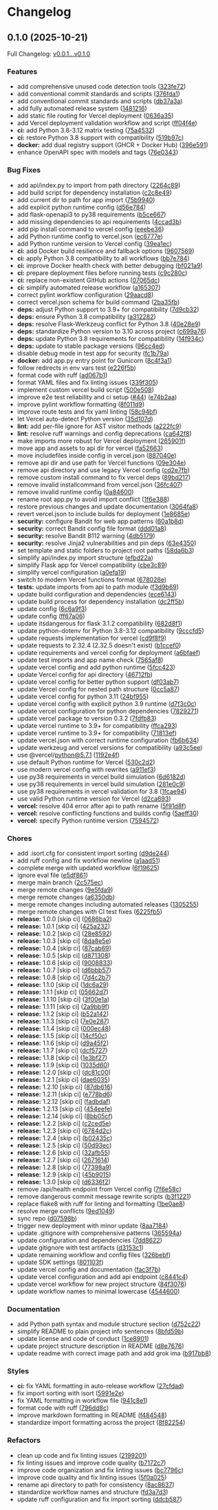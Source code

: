 # Changelog

## 0.1.0 (2025-10-21)

Full Changelog: [v0.0.1...v0.1.0](https://github.com/bniladridas/path/compare/v0.0.1...v0.1.0)

### Features

* add comprehensive unused code detection tools ([323fe72](https://github.com/bniladridas/path/commit/323fe72d78471276e1b10ee3dbe60d40f1d48a85))
* add conventional commit standards and scripts ([376fda1](https://github.com/bniladridas/path/commit/376fda13f5604f646a493c7a105b1f7bb0e61272))
* add conventional commit standards and scripts ([db37a3a](https://github.com/bniladridas/path/commit/db37a3a753078e26156d4795c79a83f1d3c96e49))
* add fully automated release system ([1481216](https://github.com/bniladridas/path/commit/14812167465dfc505f92c2f09bb4f696d42baf24))
* add static file routing for Vercel deployment ([0636a35](https://github.com/bniladridas/path/commit/0636a359c32f6bc047df80ea899b8b31bd0ef389))
* add Vercel deployment validation workflow and script ([ff04f4e](https://github.com/bniladridas/path/commit/ff04f4e121a27edb1d06451b4247447da1475a89))
* **ci:** add Python 3.8-3.12 matrix testing ([75a4532](https://github.com/bniladridas/path/commit/75a453279dc8020cd54afcf9a4fe61ef9034b1bf))
* **ci:** restore Python 3.8 support with compatibility ([519b97c](https://github.com/bniladridas/path/commit/519b97c7d92c6fa0b6bb177c3c6fdf0eedfb60d0))
* **docker:** add dual registry support (GHCR + Docker Hub) ([396e591](https://github.com/bniladridas/path/commit/396e5912023ab0d41a983ddf52caeea3b4afb99e))
* enhance OpenAPI spec with models and tags ([76e0343](https://github.com/bniladridas/path/commit/76e034371ec6f10d3a5f4df31bddecc1f98bf2d4))


### Bug Fixes

* add api/index.py to import from path directory ([2264c89](https://github.com/bniladridas/path/commit/2264c89204366344f1d64cd56c487f005023501c))
* add build script for dependency installation ([c2c8e49](https://github.com/bniladridas/path/commit/c2c8e49204278515edb0b6781f747917f0ceecc2))
* add current dir to path for app import ([75b9940](https://github.com/bniladridas/path/commit/75b994052fbd23871bce7ae8070f7da3f3402658))
* add explicit python runtime config ([d56e784](https://github.com/bniladridas/path/commit/d56e784189fbaa4d3badcf388f47262d240ac85b))
* add flask-openapi3 to py38 requirements ([b5ce667](https://github.com/bniladridas/path/commit/b5ce6676fd56b6ec3ad354a97a227150b6bdefcd))
* add missing dependencies to api requirements ([4ccad3b](https://github.com/bniladridas/path/commit/4ccad3b485b38819d41438148401ec88b9630c71))
* add pip install command to vercel config ([eeebe36](https://github.com/bniladridas/path/commit/eeebe36ddd005081dbe921d2ccdf98394902d591))
* add Python runtime config to vercel.json ([ec6777e](https://github.com/bniladridas/path/commit/ec6777e4c569cc03449ed36c4c07c5d8141292b5))
* add Python runtime version to Vercel config ([39ea1ec](https://github.com/bniladridas/path/commit/39ea1ec82bb373443a6ddfd72b10cf21608651e2))
* **ci:** add Docker build resilience and fallback options ([9607569](https://github.com/bniladridas/path/commit/960756900c52f9db1a74c18907e89252ce9838d4))
* **ci:** apply Python 3.8 compatibility to all workflows ([bb7e784](https://github.com/bniladridas/path/commit/bb7e784eb296d0e530002c88eb4c69352e841303))
* **ci:** improve Docker health check with better debugging ([bf021a9](https://github.com/bniladridas/path/commit/bf021a94de98fea404d01030538c11e4a01208ee))
* **ci:** prepare deployment files before running tests ([c9c280c](https://github.com/bniladridas/path/commit/c9c280ca877e3356f276004fa293eb3509918036))
* **ci:** replace non-existent GitHub actions ([07065dc](https://github.com/bniladridas/path/commit/07065dc642fe3ec7fc02c54aa069d5f148ed69ac))
* **ci:** simplify automated release workflow ([a165307](https://github.com/bniladridas/path/commit/a16530783ede381f606a7b1b84df7db80ebf969f))
* correct pylint workflow configuration ([29aacd8](https://github.com/bniladridas/path/commit/29aacd843cc02ae147bbb55e1e2dceca2896fc25))
* correct vercel.json schema for build command ([2ba35fb](https://github.com/bniladridas/path/commit/2ba35fbb7117175a80272fd90d3e7c0f6342309c))
* **deps:** adjust Python support to 3.9+ for compatibility ([7d9cb32](https://github.com/bniladridas/path/commit/7d9cb3299b3398aae06891887165521275f40015))
* **deps:** ensure Python 3.8 compatibility ([a312282](https://github.com/bniladridas/path/commit/a31228207a03747ebf93316ce52ec41a0675ef4e))
* **deps:** resolve Flask-Werkzeug conflict for Python 3.8 ([40e28e9](https://github.com/bniladridas/path/commit/40e28e970050e1ceec35698f237be91535718c47))
* **deps:** standardize Python version to 3.10 across project ([c699a76](https://github.com/bniladridas/path/commit/c699a7626841c2b93002aae0c89afbf0779ca103))
* **deps:** update Python 3.8 requirements for compatibility ([14f934c](https://github.com/bniladridas/path/commit/14f934c59920f264bd0f4e2a2220318f8baf4bc1))
* **deps:** update to stable package versions ([96cc4ed](https://github.com/bniladridas/path/commit/96cc4ed8d0cc19fe1507a8e7e77b48926a2071fd))
* disable debug mode in test app for security ([fc1b79a](https://github.com/bniladridas/path/commit/fc1b79a530bad0470199a6fe004c5f8af6ad7b37))
* **docker:** add app.py entry point for Gunicorn ([8c4f3a1](https://github.com/bniladridas/path/commit/8c4f3a174b5946fb9e8fa2fb5585456442590e78))
* follow redirects in env vars test ([e226f5b](https://github.com/bniladridas/path/commit/e226f5b2cd41242b7fcba7c8f4f392c87f33c183))
* format code with ruff ([ad067b1](https://github.com/bniladridas/path/commit/ad067b1e422fe82b42748e8379ef6967b3a93102))
* format YAML files and fix linting issues ([339f305](https://github.com/bniladridas/path/commit/339f3055491d3cbde46896558c9c3a133c88b7ef))
* implement custom vercel build script ([500e508](https://github.com/bniladridas/path/commit/500e50832cf092aeb84530168b1c069d2714c25d))
* improve e2e test reliability and ci setup ([#44](https://github.com/bniladridas/path/issues/44)) ([e74b2aa](https://github.com/bniladridas/path/commit/e74b2aa267feb4155695ad84bc201df09f839e84))
* improve pylint workflow formatting ([8f011d9](https://github.com/bniladridas/path/commit/8f011d955a9c1ad56a1c14c4985781cbb712941c))
* improve route tests and fix yaml linting ([58c94bf](https://github.com/bniladridas/path/commit/58c94bfd973c16a754bfc7517453487a74ebe8a8))
* let Vercel auto-detect Python version ([35d107d](https://github.com/bniladridas/path/commit/35d107df3ff70e245baa957708c439d3df297d45))
* **lint:** add per-file ignore for AST visitor methods ([a222fc9](https://github.com/bniladridas/path/commit/a222fc955dcda7556b252a9997003daf513c1e81))
* **lint:** resolve ruff warnings and config deprecations ([ca642f8](https://github.com/bniladridas/path/commit/ca642f8906c9af6dde306770738853854097ef00))
* make imports more robust for Vercel deployment ([265901f](https://github.com/bniladridas/path/commit/265901fce4a8fd4cf38ce12a186507aed97dd67e))
* move app and assets to api dir for vercel ([fa52663](https://github.com/bniladridas/path/commit/fa5266327a0c7c732c937d57dcca1c29c3254adc))
* move includefiles inside config in vercel.json ([887040e](https://github.com/bniladridas/path/commit/887040e3a47b41b03a97945f38e2de42907fe68d))
* remove api dir and use path for Vercel functions ([09e304e](https://github.com/bniladridas/path/commit/09e304ea82d207513c436bf4a4dfa6c0e91e7038))
* remove api directory and use legacy Vercel config ([cd2e7fb](https://github.com/bniladridas/path/commit/cd2e7fb138b95e8dcce625e8845f62a71ace4914))
* remove custom install command to fix vercel deps ([89bd217](https://github.com/bniladridas/path/commit/89bd2175a2fdd6bf03dca421da289e06da20607d))
* remove invalid installcommand from vercel.json ([36fc407](https://github.com/bniladridas/path/commit/36fc4071783bc4f7786bc52e0a04c2d9ff45d635))
* remove invalid runtime config ([0a84600](https://github.com/bniladridas/path/commit/0a8460021a77b5746c75373ba5a2b7544c5da9fa))
* rename root app.py to avoid import conflict ([1f6e388](https://github.com/bniladridas/path/commit/1f6e388bdc977ed1aecb555bae88bb54ebcd0d69))
* restore previous changes and update documentation ([3064fa8](https://github.com/bniladridas/path/commit/3064fa8d5ad0960f08e3c528b06937582c0b2420))
* revert vercel.json to include builds for deployment ([1e8685e](https://github.com/bniladridas/path/commit/1e8685e66eb1f1cebe41d308216a377b20a89962))
* **security:** configure Bandit for web app patterns ([60a1b8d](https://github.com/bniladridas/path/commit/60a1b8d22a9438e688462d9e39a77ae5e4f42764))
* **security:** correct Bandit config file format ([ddd01a8](https://github.com/bniladridas/path/commit/ddd01a83164773c12dba35482135077986d4edd0))
* **security:** resolve Bandit B112 warning ([4db5179](https://github.com/bniladridas/path/commit/4db5179bd3dcdea2782770d53dcdbd5243ebad6e))
* **security:** resolve Jinja2 vulnerabilities and pin deps ([63e4350](https://github.com/bniladridas/path/commit/63e4350714e9808ab3fba2473af67bc14ab2ccc2))
* set template and static folders to project root paths ([58da6b3](https://github.com/bniladridas/path/commit/58da6b371b0446a86e50399a1f79820d62292973))
* simplify api/index.py import structure ([efbd22a](https://github.com/bniladridas/path/commit/efbd22a0dba1f99d92e6e420249fdb4254569815))
* simplify Flask app for Vercel compatibility ([cbe3c89](https://github.com/bniladridas/path/commit/cbe3c89f3755949d2c4bd97df9c5d5e9a7e4a1a1))
* simplify vercel configuration ([a0efa19](https://github.com/bniladridas/path/commit/a0efa1980079ec17d2831bec478a072dca210e4e))
* switch to modern Vercel functions format ([678026e](https://github.com/bniladridas/path/commit/678026ea6e4f4852e4aa3a3a17750b1976a3aadb))
* **tests:** update imports from api to path module ([f3d9b69](https://github.com/bniladridas/path/commit/f3d9b698936702a1057d195b603a707503f31f3f))
* update build configuration and dependencies ([ece6143](https://github.com/bniladridas/path/commit/ece6143ecb0cc90b88b2eef37307f854c9ba7996))
* update build process for dependency installation ([dc2ff5b](https://github.com/bniladridas/path/commit/dc2ff5b2881bc4efb75d094427d28d995d6ff655))
* update config ([6c6a9f3](https://github.com/bniladridas/path/commit/6c6a9f3a9454b9858f13210b25cad67281360dc7))
* update config ([ff67a06](https://github.com/bniladridas/path/commit/ff67a06fc3b2ae8da73644ea5ece86c21c2b70b9))
* update itsdangerous for flask 3.1.2 compatibility ([682d8f1](https://github.com/bniladridas/path/commit/682d8f15d4cf7b98b96ee63d50e761bab81cd17c))
* update python-dotenv for Python 3.8-3.12 compatibility ([9cccfd5](https://github.com/bniladridas/path/commit/9cccfd5b0a4bdc24f0cb819db60164f9d2c7a17f))
* update requests implementation for vercel ([cd9f8f9](https://github.com/bniladridas/path/commit/cd9f8f99f43f0e8eff2ffe93eaf933d6c8a1f176))
* update requests to 2.32.4 (2.32.5 doesn't exist) ([b1ccef0](https://github.com/bniladridas/path/commit/b1ccef08ed87f35e4eac76708fba1b0b54ecf984))
* update requirements and vercel config for deployment ([a6bfaef](https://github.com/bniladridas/path/commit/a6bfaeff4bf28c814004d89cb594dff6dce19115))
* update test imports and app name check ([7565af8](https://github.com/bniladridas/path/commit/7565af80c97ede664eafa8562ffb4aa0971c790b))
* update vercel config and add python runtime ([5fcc423](https://github.com/bniladridas/path/commit/5fcc423419d00001ea9abb6a323e522d2405f9af))
* update Vercel config for api directory ([46712fb](https://github.com/bniladridas/path/commit/46712fbb9cdb9a292b12ffd4c67ec8a0b1bdbfc1))
* update vercel config for better python support ([df03ab7](https://github.com/bniladridas/path/commit/df03ab7961db8de6a9298cc78548db07022810d4))
* update Vercel config for nested path structure ([0cc5a87](https://github.com/bniladridas/path/commit/0cc5a87e31f3967bdb46a4357e27803929ed9b2a))
* update vercel config for python 3.11 ([24bf955](https://github.com/bniladridas/path/commit/24bf95593c540a7924ed334968c1872fb550660d))
* update vercel config with explicit python 3.9 runtime ([d7f3c0c](https://github.com/bniladridas/path/commit/d7f3c0c160fa3ddf87c90be7a5d2a55b7462996e))
* update vercel configuration for python dependencies ([7829271](https://github.com/bniladridas/path/commit/7829271626e3ede44bba1b46590adb7dadf7f869))
* update vercel package to version 0.3.2 ([7fdfb83](https://github.com/bniladridas/path/commit/7fdfb8348444e60c9eb0d037d3f2d8f1341ef905))
* update vercel runtime to 3.9+ for compatibility ([ffca293](https://github.com/bniladridas/path/commit/ffca293c20a42627b7572182a7f14ac97baa53c9))
* update vercel runtime to 3.9+ for compatibility ([71813ef](https://github.com/bniladridas/path/commit/71813ef557c2846a78389f7795667e6fb64096f9))
* update vercel.json with correct runtime configuration ([fb6b634](https://github.com/bniladridas/path/commit/fb6b634fdd23ed9da910dd15373370c80e2738f1))
* update werkzeug and vercel versions for compatibility ([a93c5ee](https://github.com/bniladridas/path/commit/a93c5ee887e2aed7eaa1e8f3b2eb5e11b72833da))
* use @vercel/python@5.7.1 ([1192e4f](https://github.com/bniladridas/path/commit/1192e4f2ed42ef89a95058954b337aa56ed13251))
* use default Python runtime for Vercel ([530c2d2](https://github.com/bniladridas/path/commit/530c2d293081644d228ccace2102f1c19c18b9e1))
* use modern vercel config with rewrites ([a911ef3](https://github.com/bniladridas/path/commit/a911ef3acc982c7e70798d4178fadd2b9843723b))
* use py38 requirements in vercel build simulation ([6d6182d](https://github.com/bniladridas/path/commit/6d6182d90917c93c1ab03196f56d574af8eb3559))
* use py38 requirements in vercel build simulation ([281e0c9](https://github.com/bniladridas/path/commit/281e0c91776b5eddadbb4bf6776c745a58252463))
* use py38 requirements in vercel validation for 3.8 ([1fcae94](https://github.com/bniladridas/path/commit/1fcae94cba5146e7ada5638e8b2a953e53e80ab6))
* use valid Python runtime version for Vercel ([d2ca693](https://github.com/bniladridas/path/commit/d2ca693a66c4035844c6b4b7840e7a3648060421))
* **vercel:** resolve 404 error after api to path rename ([5f91d8f](https://github.com/bniladridas/path/commit/5f91d8f02ab87cee32362429bd215e63f5a3762b))
* **vercel:** resolve conflicting functions and builds config ([5aeff30](https://github.com/bniladridas/path/commit/5aeff30c202985cfc3c452a1563e2c641964547b))
* **vercel:** specify Python runtime version ([7594572](https://github.com/bniladridas/path/commit/7594572be4c4a52e768950d1635ebaa602029f8e))


### Chores

* add .isort.cfg for consistent import sorting ([d9de244](https://github.com/bniladridas/path/commit/d9de244096d2966198841b7066489b8d03597881))
* add ruff config and fix workflow newline ([a1aad51](https://github.com/bniladridas/path/commit/a1aad515b99542a07b137312b5333940a48fc611))
* complete merge with updated workflow ([6f19625](https://github.com/bniladridas/path/commit/6f1962547677778dc283aafc06a3768f271b42ce))
* ignore eval file ([e5df861](https://github.com/bniladridas/path/commit/e5df861e4fc0eaeb52a8228403fa7af04fac3ed1))
* merge main branch ([2c575ec](https://github.com/bniladridas/path/commit/2c575ec65983cff0a3a71622186b25e5222e12c3))
* merge remote changes ([9e5fda9](https://github.com/bniladridas/path/commit/9e5fda98e0ecd99a7861dabce4199becc9363995))
* merge remote changes ([a6350db](https://github.com/bniladridas/path/commit/a6350db367584a9082a9b395236e183fee299d54))
* merge remote changes including automated releases ([1305255](https://github.com/bniladridas/path/commit/1305255e3757dfb185e68d42d3d6a30d29408033))
* merge remote changes with CI test fixes ([6225fb5](https://github.com/bniladridas/path/commit/6225fb54aa998e6635907d16d0a32c1e4f3985f7))
* **release:** 1.0.0 [skip ci] ([0686ba2](https://github.com/bniladridas/path/commit/0686ba269c6900174ab6cdd3f9421b1995792851))
* **release:** 1.0.1 [skip ci] ([425a232](https://github.com/bniladridas/path/commit/425a23261e89e5fdc839017ea1399cdb18168b2b))
* **release:** 1.0.2 [skip ci] ([28e8592](https://github.com/bniladridas/path/commit/28e8592220193d8d09883f323946bca3e8132179))
* **release:** 1.0.3 [skip ci] ([8da8e5e](https://github.com/bniladridas/path/commit/8da8e5e4bb1424105c72e634cbd9fd6dab481d46))
* **release:** 1.0.4 [skip ci] ([87cab69](https://github.com/bniladridas/path/commit/87cab69f300a3abae9a015070d9a7cce12286c86))
* **release:** 1.0.5 [skip ci] ([d871308](https://github.com/bniladridas/path/commit/d871308fd21b827a8bfb832b0b24d2933a2de609))
* **release:** 1.0.6 [skip ci] ([9008833](https://github.com/bniladridas/path/commit/90088331c4aeb7e6850d14de2d8329152e49087d))
* **release:** 1.0.7 [skip ci] ([d6bbb57](https://github.com/bniladridas/path/commit/d6bbb57ef306d357791ffbbbec6a3c6bdd294191))
* **release:** 1.0.8 [skip ci] ([7d4c2b7](https://github.com/bniladridas/path/commit/7d4c2b760a1e504ad69ae9119c9045fdb20f7055))
* **release:** 1.1.0 [skip ci] ([1dc6a29](https://github.com/bniladridas/path/commit/1dc6a292793bae5acc2daf27a2d748ad1eaacd7a))
* **release:** 1.1.1 [skip ci] ([05662d7](https://github.com/bniladridas/path/commit/05662d73cf4fcdc5b897d7cc7e304a3f5f9fe5a6))
* **release:** 1.1.10 [skip ci] ([3f00e1a](https://github.com/bniladridas/path/commit/3f00e1aaf6be583bbb0ad310238b8b4c66346fda))
* **release:** 1.1.11 [skip ci] ([2a9bb9f](https://github.com/bniladridas/path/commit/2a9bb9f024d6587f9fcc57db28c5733f6809a1a2))
* **release:** 1.1.2 [skip ci] ([b52a142](https://github.com/bniladridas/path/commit/b52a142ace387b364a47366eb7d5c3701e43c222))
* **release:** 1.1.3 [skip ci] ([7e0e287](https://github.com/bniladridas/path/commit/7e0e287d52cf4993a6063118b0c37c26acaa2fa5))
* **release:** 1.1.4 [skip ci] ([000ec48](https://github.com/bniladridas/path/commit/000ec484812bb62ddb94aa57f17707318d020dbd))
* **release:** 1.1.5 [skip ci] ([14cf50c](https://github.com/bniladridas/path/commit/14cf50c0d622a2b6c4eee3d2e70e85f56c2bc2df))
* **release:** 1.1.6 [skip ci] ([d9a45f2](https://github.com/bniladridas/path/commit/d9a45f2b868ab07a50293bef01b58c6562ab8873))
* **release:** 1.1.7 [skip ci] ([dcf5727](https://github.com/bniladridas/path/commit/dcf57271c35d16cb5e164ab9cf77a0d8491ae933))
* **release:** 1.1.8 [skip ci] ([1e3bf27](https://github.com/bniladridas/path/commit/1e3bf27a4f83d28ace3c0d72ec0a8ec9375ef423))
* **release:** 1.1.9 [skip ci] ([1035d60](https://github.com/bniladridas/path/commit/1035d6039c9b551e03fe4eae4fe0c6d2f5758243))
* **release:** 1.2.0 [skip ci] ([dc81c00](https://github.com/bniladridas/path/commit/dc81c00e691ce15ecf43fdca1ab6ee6e72d928ef))
* **release:** 1.2.1 [skip ci] ([dae6035](https://github.com/bniladridas/path/commit/dae6035dc9c4a2c59434f3597aa78889f59b31f3))
* **release:** 1.2.10 [skip ci] ([87db616](https://github.com/bniladridas/path/commit/87db616009dab87eaf5c0e74244df02159f1ca28))
* **release:** 1.2.11 [skip ci] ([e778bd6](https://github.com/bniladridas/path/commit/e778bd686368f8ce51d8340ed513af72061191d3))
* **release:** 1.2.12 [skip ci] ([fadbdaf](https://github.com/bniladridas/path/commit/fadbdaf447b29bd9675302f1c9577b541d36e60b))
* **release:** 1.2.13 [skip ci] ([454eefe](https://github.com/bniladridas/path/commit/454eefebd4cf1e69131f6a8c0cd209a8e9d50a2e))
* **release:** 1.2.14 [skip ci] ([8bb05cf](https://github.com/bniladridas/path/commit/8bb05cfba2c96b461bbf643f6c6c98a4c4b1f99a))
* **release:** 1.2.2 [skip ci] ([c2ced5e](https://github.com/bniladridas/path/commit/c2ced5efa1c82b04e6414d5d73486a9b4b18b51b))
* **release:** 1.2.3 [skip ci] ([6784d2c](https://github.com/bniladridas/path/commit/6784d2caa1262d1113d93ecdcb21ab849482cbf2))
* **release:** 1.2.4 [skip ci] ([b02435c](https://github.com/bniladridas/path/commit/b02435cc39c6058c184b7784a520082e7c05710d))
* **release:** 1.2.5 [skip ci] ([50d93ec](https://github.com/bniladridas/path/commit/50d93ec2b155f5a7fd234a740555c99be9b41658))
* **release:** 1.2.6 [skip ci] ([32afb55](https://github.com/bniladridas/path/commit/32afb5504cb8b2a8fc5a1546499d0ad23d1fbe49))
* **release:** 1.2.7 [skip ci] ([2671614](https://github.com/bniladridas/path/commit/2671614e853e987c5e6ba3024266ac00a70b3854))
* **release:** 1.2.8 [skip ci] ([77398a9](https://github.com/bniladridas/path/commit/77398a9b4ec9ef78a9c0a01c85b72d3bab5b0f7a))
* **release:** 1.2.9 [skip ci] ([45b9015](https://github.com/bniladridas/path/commit/45b9015f91328d257cfbe50028ae53a259edf331))
* **release:** 1.3.0 [skip ci] ([d6336f2](https://github.com/bniladridas/path/commit/d6336f2edec09fdcf30653bed3106508d4a535f8))
* remove /api/health endpoint from Vercel config ([7f6e58c](https://github.com/bniladridas/path/commit/7f6e58c0b78d3b85e76e6751951eb5342e22178b))
* remove dangerous commit message rewrite scripts ([b3f1221](https://github.com/bniladridas/path/commit/b3f12215974a87a776f363aa2bad245ed2705113))
* replace flake8 with ruff for linting and formatting ([1be0ae8](https://github.com/bniladridas/path/commit/1be0ae8652d72acb9ad8689b6ed2a4c4e4dca677))
* resolve merge conflicts ([9ed1049](https://github.com/bniladridas/path/commit/9ed1049081f853bb41ebe8a4d3149ad8b9bd6c6e))
* sync repo ([d07598b](https://github.com/bniladridas/path/commit/d07598b5196b1848ac45f94d9b8e428ff1f9a15a))
* trigger new deployment with minor update ([8aa7184](https://github.com/bniladridas/path/commit/8aa718403dcf080e0dbfa4b38bcddf86d48d0c22))
* update .gitignore with comprehensive patterns ([365594a](https://github.com/bniladridas/path/commit/365594aa66e1814b389f60f4bb96e7dcaf10bb52))
* update configuration and dependencies ([7dd8622](https://github.com/bniladridas/path/commit/7dd8622c21c35a77e596f9b10baba037f8368fb4))
* update gitignore with test artifacts ([d3153c1](https://github.com/bniladridas/path/commit/d3153c13a38b9309d6ddf02d4dce3bf431926b89))
* update remaining workflow and config files ([326bebf](https://github.com/bniladridas/path/commit/326bebfb2edc37266d8700107cf8aa458fb755f2))
* update SDK settings ([801103f](https://github.com/bniladridas/path/commit/801103f3c937deab4eef3be3b58cb28e5cf5e421))
* update vercel config and documentation ([fac3f7b](https://github.com/bniladridas/path/commit/fac3f7b40fc4c7809bd3dce8db924882381b86ec))
* update vercel configuration and add api endpoint ([c8441c4](https://github.com/bniladridas/path/commit/c8441c47b7752822f31a9d9aa4f0b921b7709d23))
* update vercel workflow for new project structure ([84f3076](https://github.com/bniladridas/path/commit/84f30762478af29de4c9046cdcacf73937e20efc))
* update workflow names to minimal lowercase ([4544600](https://github.com/bniladridas/path/commit/4544600027e6fd5466373546141d3746009d1099))


### Documentation

* add Python path syntax and module structure section ([d752c22](https://github.com/bniladridas/path/commit/d752c22e1566b6c501fa7b28eed24aafde90b278))
* simplify README to plain project info sentences ([8bfd59b](https://github.com/bniladridas/path/commit/8bfd59b889fec478ab63761d79b1cd9cd099e37f))
* update license and code of conduct ([1ce8901](https://github.com/bniladridas/path/commit/1ce8901b1e983344d637d67209e2a66a559c157d))
* update project structure description in README ([d8e7676](https://github.com/bniladridas/path/commit/d8e7676a9981cd3f3de5059b202988177da63935))
* update readme with correct image path and add grok ima ([b917bb8](https://github.com/bniladridas/path/commit/b917bb8e051983db674bc7165caadb1a30fbc3b3))


### Styles

* **ci:** fix YAML formatting in auto-release workflow ([27cfdad](https://github.com/bniladridas/path/commit/27cfdadf977a57186845aacd6bfd46edd1b89d32))
* fix import sorting with isort ([5991e2e](https://github.com/bniladridas/path/commit/5991e2ebf12ab77d57ee0c76d0acf48571fe1b36))
* fix YAML formatting in workflow file ([941c8e1](https://github.com/bniladridas/path/commit/941c8e1d1a600b1366a14ced6e7b54ba3bd89828))
* format code with ruff ([796dd8c](https://github.com/bniladridas/path/commit/796dd8c5fa74081478b7950bfbbcc3b1e45a7aa9))
* improve markdown formatting in README ([f484548](https://github.com/bniladridas/path/commit/f48454896f68d425ef67e82e4350b33f9c29c67d))
* standardize import formatting across the project ([8f82254](https://github.com/bniladridas/path/commit/8f822546132b273cd9a35c13dc3ed48b0c75802b))


### Refactors

* clean up code and fix linting issues ([2199201](https://github.com/bniladridas/path/commit/219920189d4d716b209f2b9fe133b172c921f2db))
* fix linting issues and improve code quality ([b7172c7](https://github.com/bniladridas/path/commit/b7172c72c147c75df50ae8d9d67942c097ca2bad))
* improve code organization and fix linting issues ([bc7796c](https://github.com/bniladridas/path/commit/bc7796c30dcf7893c3dff691cccb7c6c112e58aa))
* improve code quality and fix linting issues ([5f0a025](https://github.com/bniladridas/path/commit/5f0a0255d8592cb70ec761c2ab06720915cdf1fe))
* rename api directory to path for consistency ([8ac8637](https://github.com/bniladridas/path/commit/8ac8637b57072ec606b707f32f5567d28656d702))
* standardize workflow names and structure ([fd3a7d3](https://github.com/bniladridas/path/commit/fd3a7d33cbb34e5c6f3d53bef8dd6fcbb7c5d66f))
* update ruff configuration and fix import sorting ([ddcb587](https://github.com/bniladridas/path/commit/ddcb58713bcb9ae7f0569e562ce2851326a4ecd5))
